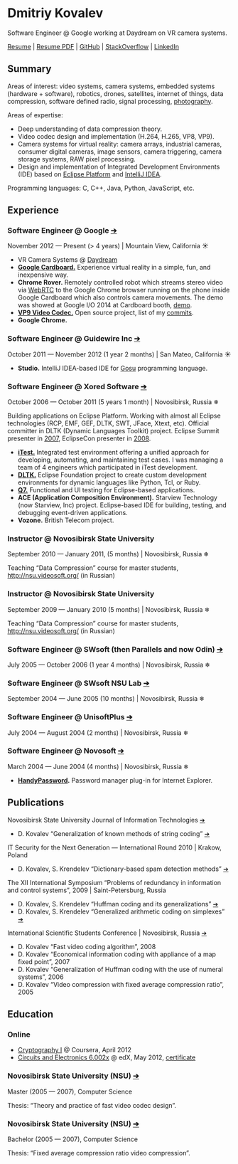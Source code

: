 # Dmitriy Kovalev

Software Engineer @ Google working at Daydream on VR camera systems.

[Resume](https://guthub.com/dmitriykovalev/resume/blob/master/RESUME.md) |
[Resume PDF](https://gitprint.com/dmitriykovalev/resume/blob/master/RESUME.md) |
[GitHub](https://github.com/dmitriykovalev/) |
[StackOverflow](http://stackoverflow.com/users/530414/) |
[LinkedIn](https://www.linkedin.com/in/dkovalev)

## Summary

Areas of interest: video systems, camera systems, embedded systems (hardware + software), robotics, drones, satellites, internet of things, data compression, software defined radio, signal processing, [photography](https://500px.com/dmitriykovalev).

Areas of expertise: 

 * Deep understanding of data compression theory.
 * Video codec design and implementation (H.264, H.265, VP8, VP9).
 * Camera systems for virtual reality: camera arrays, industrial cameras, consumer digital cameras, image sensors, camera triggering, camera storage systems, RAW pixel processing.
 * Design and implementation of Integrated Development Environments (IDE) based on [Eclipse Platform](http://www.eclipse.org/) and [IntelliJ IDEA](https://plugins.jetbrains.com/).
  
Programming languages: C, C++, Java, Python, JavaScript, etc.

## Experience

### Software Engineer @ Google [➔](http://www.google.com/)
November 2012 — Present (> 4 years) | Mountain View, California ☀

* VR Camera Systems @ [Daydream](https://vr.google.com/daydream/)
* **[Google Cardboard.](https://vr.google.com/cardboard/)** Experience virtual reality in a simple, fun, and inexpensive way.
* **Chrome Rover.** Remotely controlled robot which streams stereo video via [WebRTC](https://webrtc.org/) to the Google Chrome browser running on the phone inside Google Cardboard which also controls camera movements. The demo was showed at Google I/O 2014 at Cardboard booth, [demo](https://vimeo.com/99213039).
* **[VP9 Video Codec.](https://en.wikipedia.org/wiki/VP9)** Open source project, list of my [commits](https://chromium-review.googlesource.com/#/q/owner:dkovalev%2540google.com+status:merged,n,z).
* **Google Chrome.**

### Software Engineer @ Guidewire Inc [➔](http://www.guidewire.com/)
October 2011 — November 2012 (1 year 2 months) | San Mateo, California ☀

* **Studio.** IntelliJ IDEA-based IDE for [Gosu](https://gosu-lang.github.io/) programming language.

### Software Engineer @ Xored Software [➔](http://xored.com/)
October 2006 — October 2011 (5 years 1 month) | Novosibirsk, Russia ❄

Building applications on Eclipse Platform. Working with almost all Eclipse technologies (RCP, EMF, GEF, DLTK, SWT, JFace, Xtext, etc). Official committer in DLTK (Dynamic Languages Toolkit) project. Eclipse Summit presenter in [2007](https://www.eclipsecon.org/summiteurope2007/indexf316.html?page=presenters/), EclipseCon presenter in [2008](https://www.eclipsecon.org/2008/indexeb69.html?page=sub/&id=270).

* **[iTest.](https://www.spirent.com/Products/iTest)** Integrated test environment offering a unified approach for developing, automating, and maintaining test cases. I was managing a team of 4 engineers which participated in iTest development.  
* **[DLTK.](https://eclipse.org/dltk/)** Eclipse Foundation project to create custom development environments for dynamic languages like Python, Tcl, or Ruby.
* **[Q7.](http://q7.xored.com/)** Functional and UI testing for Eclipse-based applications.
* **ACE (Application Composition Environment).** Starview Technology (now Starview, Inc) project. Eclipse-based IDE for building, testing, and debugging event-driven applications.
* **Vozone.** British Telecom project.

### Instructor @ Novosibirsk State University
September 2010 — January 2011,  (5 months) | Novosibirsk, Russia ❄

Teaching “Data Compression” course for master students, http://nsu.videosoft.org/ (in Russian)

### Instructor @ Novosibirsk State University
September 2009 — January 2010 (5 months) | Novosibirsk, Russia ❄

Teaching “Data Compression” course for master students, http://nsu.videosoft.org/ (in Russian)

### Software Engineer @ SWsoft (then Parallels and now Odin) [➔](http://www.odin.com/) 
July 2005 — October 2006 (1 year 4 months) | Novosibirsk, Russia ❄

### Software Engineer @ SWsoft NSU Lab [➔](http://swsoft.nsu.ru/)
September 2004 — June 2005 (10 months) | Novosibirsk, Russia ❄

### Software Engineer @ UnisoftPlus [➔](http://www.unisoftplus.com/)
July 2004 — August 2004 (2 months) | Novosibirsk, Russia ❄

### Software Engineer @ Novosoft [➔](http://www.novosoft.net/)
March 2004 — June 2004 (4 months) | Novosibirsk, Russia ❄

* **[HandyPassword](http://www.handypassword.com/).** Password manager plug-in for Internet Explorer.

## Publications

Novosibirsk State University Journal of Information Technologies [➔](http://jit.nsu.ru/)

* D. Kovalev “Generalization of known methods of string coding” [➔]( http://it.nsu.ru/sites/default/files/01_7.pdf)

IT Security for the Next Generation — International Round 2010 | Krakow, Poland

* D. Kovalev, S. Krendelev “Dictionary-based spam detection methods” [➔](http://www.ict.edu.ru/ft/006246/student_conference_thesis_2010.pdf)

The XII International Symposium “Problems of redundancy in information and control systems”, 2009 | Saint-Petersburg, Russia

* D. Kovalev, S. Krendelev “Huffman coding and its generalizations” [➔](http://iitp.ru/upload/publications/2837/XIIproceedings.pdf)
* D. Kovalev, S. Krendelev “Generalized arithmetic coding on simplexes” [➔](http://iitp.ru/upload/publications/2837/XIIproceedings.pdf)

International Scientific Students Conference | Novosibirsk, Russia [➔](https://issc.nsu.ru/)

* D. Kovalev “Fast video coding algorithm”, 2008
* D. Kovalev “Economical information coding with appliance of a map fixed point”, 2007
* D. Kovalev “Generalization of Huffman coding with the use of numeral systems”, 2006
* D. Kovalev “Video compression with fixed average compression ratio”, 2005

## Education

### Online

* [Cryptography I](https://www.coursera.org/learn/crypto) @ Coursera, April 2012
* [Circuits and Electronics 6.002x](https://6002x.mitx.mit.edu/) @ edX, May 2012, [certificate](https://verify.edxonline.org/cert/5cc11e4740d64312b650bdf5a124aa1b/)

### Novosibirsk State University (NSU) [➔](http://nsu.ru/?lang=en)
Master (2005 — 2007), Computer Science

Thesis: “Theory and practice of fast video codec design”.

### Novosibirsk State University (NSU) [➔](http://nsu.ru/?lang=en)
Bachelor (2005 — 2007), Computer Science

Thesis: “Fixed average compression ratio video compression”.
